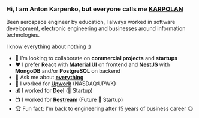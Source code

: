 ### Hi, I am Anton Karpenko, but everyone calls me [KARPOLAN](https://karpolan.com)

Been aerospace engineer by education, I always worked in software development, electronic engineering and businesses around information technologies.

I know everything about nothing :)

- :mag_right: I’m looking to collaborate on **commercial projects** and **startups**
- :heart: I prefer **React** with **[Material UI](https://material-ui.com/)** on frontend and **[NestJS](https://nestjs.com/)** with **MongoDB** and/or **PostgreSQL** on backend 
- 💬 Ask me about **[everything](https://www.patreon.com/karpolan)**
- :green_book: I worked for **[Upwork](https://www.upwork.com/freelancers/~0105ffc44daf0cea49)** (NASDAQ:UPWK)
- :moneybag: I worked for **[Deel](https://bit.ly/letsdeel)** (:unicorn: Startup)
- :tv: I worked for **[Restream](https://bit.ly/restream-karpolan)** (Future :unicorn: Startup)
- :trophy: Fun fact: I'm back to engineering after 15 years of business career :wink:
